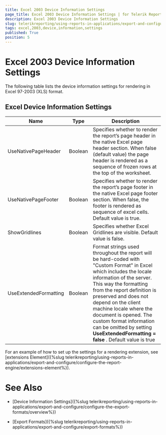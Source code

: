 ```yaml
---
title: Excel 2003 Device Information Settings
page_title: Excel 2003 Device Information Settings | for Telerik Reporting Documentation
description: Excel 2003 Device Information Settings
slug: telerikreporting/using-reports-in-applications/export-and-configure/configure-the-export-formats/excel-2003-device-information-settings
tags: excel,2003,device,information,settings
published: True
position: 5
---
```


# Excel 2003 Device Information Settings



The following table lists the device information settings for rendering in Excel 97-2003 (XLS) format.

## Excel Device Information Settings

| Name | Type | Description |
| ------ | ------ | ------ |
|UseNativePageHeader|Boolean|Specifies whether to render the report’s page header in the native Excel page header                 section. When false (default value) the page header is rendered as a sequence of frozen rows at the top                 of the worksheet.|
|UseNativePageFooter|Boolean|Specifies whether to render the report’s page footer in the native Excel page footer section. When                 false, the footer is rendered as sequence of excel cells. Default value is true.|
|ShowGridlines|Boolean|Specifies whether Excel Gridlines are visible. Default value is false.|
|UseExtendedFormatting|Boolean|Format strings used throughout the report will be hard-coded with "Custom Format" in Excel which includes the locale information of the server.                 This way the formatting from the report definition is preserved and does not depend on the client machine locale where the document is opened.                 The custom format information can be omitted by setting __UseExtendedFormatting = false__ .                 Default value is true|

For an example of how to set up the settings for a rendering extension, see [extensions Element]({%slug telerikreporting/using-reports-in-applications/export-and-configure/configure-the-report-engine/extensions-element%}).         

# See Also

 * [Device Information Settings]({%slug telerikreporting/using-reports-in-applications/export-and-configure/configure-the-export-formats/overview%})

 * [Export Formats]({%slug telerikreporting/using-reports-in-applications/export-and-configure/export-formats%})

